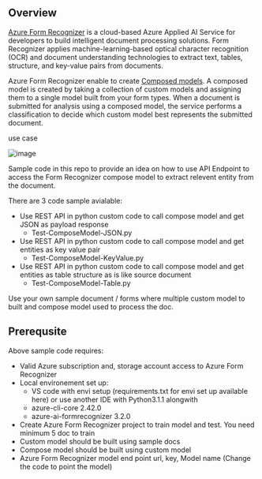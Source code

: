## Overview

[Azure Form Recognizer](https://learn.microsoft.com/en-us/azure/applied-ai-services/form-recognizer/overview?view=form-recog-3.0.0) is a cloud-based Azure Applied AI Service for developers to build intelligent document processing solutions. Form Recognizer applies machine-learning-based optical character recognition (OCR) and document understanding technologies to extract text, tables, structure, and key-value pairs from documents. 

Azure Form Recognizer enable to create [Composed models](https://learn.microsoft.com/en-us/azure/applied-ai-services/form-recognizer/how-to-guides/compose-custom-models?view=form-recog-3.0.0&tabs=studio). A composed model is created by taking a collection of custom models and assigning them to a single model built from your form types. When a document is submitted for analysis using a composed model, the service performs a classification to decide which custom model best represents the submitted document.

use case

![image](https://user-images.githubusercontent.com/96195521/216654950-1419a347-bbda-436f-8063-be205900686a.png)


Sample code in this repo to provide an idea on how to use API Endpoint to access the Form Recognizer compose model  to extract relevent entity from the document.

There are 3 code sample avialable:

- Use REST API in python custom code to call compose model and get JSON as payload response
    - Test-ComposeModel-JSON.py
- Use REST API in python custom code to call compose model and get entities as key value pair
    - Test-ComposeModel-KeyValue.py
- Use REST API in python custom code to call compose model and get entities as table structure as is like source document 
    - Test-ComposeModel-Table.py

Use your own sample document / forms where multiple custom model to built and compose model used to process the doc. 

## Prerequsite
Above sample code requires:
- Valid Azure subscription and, storage account access to Azure Form Recognizer
- Local environement set up:
    - VS code with envi setup (requirements.txt for envi set up available here) or use another IDE with Python3.1.1 alongwith
    - azure-cli-core 2.42.0
    - azure-ai-formrecognizer 3.2.0
- Create Azure Form Recognizer project to train model and test. You need minimum 5 doc to train
- Custom model should be built using sample docs
- Compose model should be built using custom model
- Azure Form Recognizer model end point url, key, Model name (Change the code to point the model)

